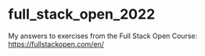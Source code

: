 # full_stack_open_2022
My answers to exercises from the Full Stack Open Course: https://fullstackopen.com/en/
